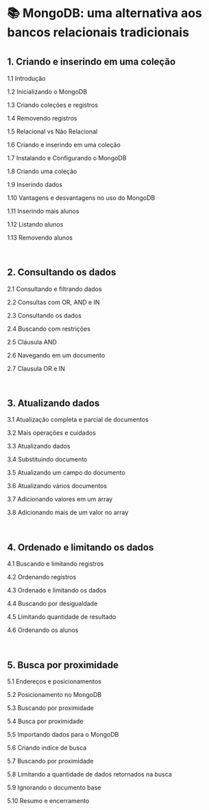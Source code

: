 <h1>📚 MongoDB: uma alternativa aos bancos relacionais tradicionais<h1>

<h2>1. Criando e inserindo em uma coleção</h2>
<p>1.1 Introdução</p>
<p>1.2 Inicializando o MongoDB</p>
<p>1.3 Criando coleções e registros</p>
<p>1.4 Removendo registros</p>
<p>1.5 Relacional vs Não Relacional</p>
<p>1.6 Criando e inserindo em uma coleção</p>
<p>1.7 Instalando e Configurando o MongoDB</p>
<p>1.8 Criando uma coleção</p>
<p>1.9 Inserindo dados</p>
<p>1.10 Vantagens e desvantagens no uso do MongoDB</p>
<p>1.11 Inserindo mais alunos</p>
<p>1.12 Listando alunos</p>
<p>1.13 Removendo alunos</p><br>

<h2>2. Consultando os dados</h2>
<p>2.1 Consultando e filtrando dados</p>
<p>2.2 Consultas com OR, AND e IN</p>
<p>2.3 Consultando os dados</p>
<p>2.4 Buscando com restrições</p>
<p>2.5 Cláusula AND</p>
<p>2.6 Navegando em um documento</p>
<p>2.7 Clausula OR e IN</p><br>

<h2>3. Atualizando dados</h2>
<p>3.1 Atualização completa e parcial de documentos</p>
<p>3.2 Mais operações e cuidados</p>
<p>3.3 Atualizando dados</p>
<p>3.4 Substituindo documento</p>
<p>3.5 Atualizando um campo do documento</p>
<p>3.6 Atualizando vários documentos</p>
<p>3.7 Adicionando valores em um array</p>
<p>3.8 Adicionando mais de um valor no array</p><br>

<h2>4. Ordenado e limitando os dados</h2>
<p>4.1 Buscando e limitando registros</p>
<p>4.2 Ordenando registros</p>
<p>4.3 Ordenado e limitando os dados</p>
<p>4.4 Buscando por desigualdade</p>
<p>4.5 Limitando quantidade de resultado</p>
<p>4.6 Ordenando os alunos</p><br>

<h2>5. Busca por proximidade</h2>
<p>5.1 Endereços e posicionamentos</p>
<p>5.2 Posicionamento no MongoDB</p>
<p>5.3 Buscando por proximidade</p>
<p>5.4 Busca por proximidade</p>
<p>5.5 Importando dados para o MongoDB</p>
<p>5.6 Criando indice de busca</p>
<p>5.7 Buscando por proximidade</p>
<p>5.8 Limitando a quantidade de dados retornados na busca</p>
<p>5.9 Ignorando o documento base</p>
<p>5.10 Resumo e encerramento</p>
